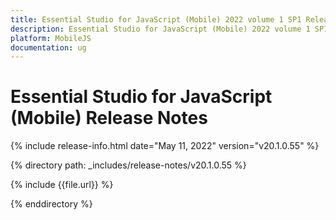 ```yaml
---
title: Essential Studio for JavaScript (Mobile) 2022 volume 1 SP1 Release Notes  
description: Essential Studio for JavaScript (Mobile) 2022 volume 1 SP1 Release Notes  
platform: MobileJS
documentation: ug
---
```


# Essential Studio for JavaScript (Mobile)  Release Notes  

{% include release-info.html date="May 11, 2022"  version="v20.1.0.55" %} 

{% directory path: _includes/release-notes/v20.1.0.55 %}

{% include {{file.url}} %}

{% enddirectory %}